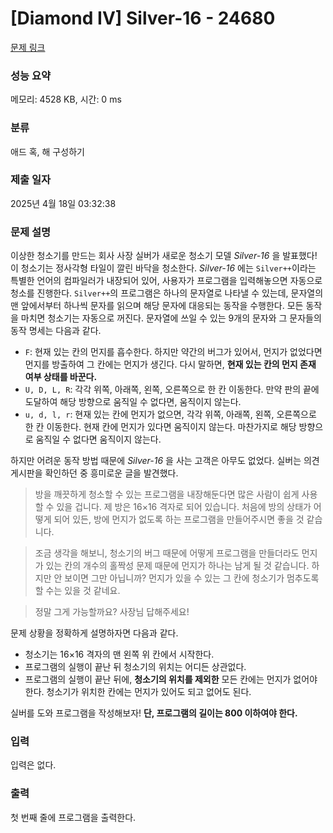 # [Diamond IV] Silver-16 - 24680 

[문제 링크](https://www.acmicpc.net/problem/24680) 

### 성능 요약

메모리: 4528 KB, 시간: 0 ms

### 분류

애드 혹, 해 구성하기

### 제출 일자

2025년 4월 18일 03:32:38

### 문제 설명

<p>이상한 청소기를 만드는 회사 사장 실버가 새로운 청소기 모델 <em>Silver-16</em> 을 발표했다! 이 청소기는 정사각형 타일이 깔린 바닥을 청소한다. <em>Silver-16</em> 에는 <code>Silver++</code>이라는 특별한 언어의 컴파일러가 내장되어 있어, 사용자가 프로그램을 입력해놓으면 자동으로 청소를 진행한다. <code>Silver++</code>의 프로그램은 하나의 문자열로 나타낼 수 있는데, 문자열의 맨 앞에서부터 하나씩 문자를 읽으며 해당 문자에 대응되는 동작을 수행한다. 모든 동작을 마치면 청소기는 자동으로 꺼진다. 문자열에 쓰일 수 있는 9개의 문자와 그 문자들의 동작 명세는 다음과 같다.</p>

<ul>
	<li><code>F</code>: 현재 있는 칸의 먼지를 흡수한다. 하지만 약간의 버그가 있어서, 먼지가 없었다면 먼지를 방출하여 그 칸에는 먼지가 생긴다. 다시 말하면, <strong>현재 있는 칸의 먼지 존재 여부 상태를 바꾼다.</strong></li>
	<li><code>U, D, L, R</code>: 각각 위쪽, 아래쪽, 왼쪽, 오른쪽으로 한 칸 이동한다. 만약 판의 끝에 도달하여 해당 방향으로 움직일 수 없다면, 움직이지 않는다.</li>
	<li><code>u, d, l, r</code>: 현재 있는 칸에 먼지가 없으면, 각각 위쪽, 아래쪽, 왼쪽, 오른쪽으로 한 칸 이동한다. 현재 칸에 먼지가 있다면 움직이지 않는다. 마찬가지로 해당 방향으로 움직일 수 없다면 움직이지 않는다.</li>
</ul>

<p>하지만 어려운 동작 방법 때문에 <em>Silver-16</em> 을 사는 고객은 아무도 없었다. 실버는 의견 게시판을 확인하던 중 흥미로운 글을 발견했다.</p>

<blockquote>
<p>방을 깨끗하게 청소할 수 있는 프로그램을 내장해둔다면 많은 사람이 쉽게 사용할 수 있을 겁니다. 제 방은 16×16 격자로 되어 있습니다. 처음에 방의 상태가 어떻게 되어 있든, 방에 먼지가 없도록 하는 프로그램을 만들어주시면 좋을 것 같습니다.</p>
</blockquote>

<blockquote>
<p>조금 생각을 해보니, 청소기의 버그 때문에 어떻게 프로그램을 만들더라도 먼지가 있는 칸의 개수의 홀짝성 문제 때문에 먼지가 하나는 남게 될 것 같습니다. 하지만 안 보이면 그만 아닙니까? 먼지가 있을 수 있는 그 칸에 청소기가 멈추도록 할 수는 있을 것 같네요.</p>
</blockquote>

<blockquote>
<p>정말 그게 가능할까요? 사장님 답해주세요!</p>
</blockquote>

<p>문제 상황을 정확하게 설명하자면 다음과 같다.</p>

<ul>
	<li>청소기는 16×16 격자의 맨 왼쪽 위 칸에서 시작한다.</li>
	<li>프로그램의 실행이 끝난 뒤 청소기의 위치는 어디든 상관없다.</li>
	<li>프로그램의 실행이 끝난 뒤에, <strong>청소기의 위치를 제외한</strong> 모든 칸에는 먼지가 없어야 한다. 청소기가 위치한 칸에는 먼지가 있어도 되고 없어도 된다.</li>
</ul>

<p>실버를 도와 프로그램을 작성해보자! <strong>단, 프로그램의 길이는 800 이하여야 한다.</strong></p>

### 입력 

 <p>입력은 없다.</p>

### 출력 

 <p>첫 번째 줄에 프로그램을 출력한다.</p>


